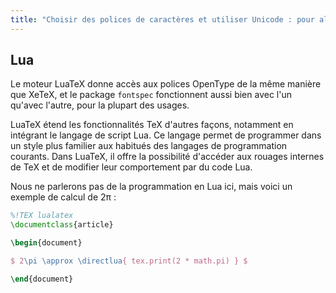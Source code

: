```yaml
---
title: "Choisir des polices de caractères et utiliser Unicode : pour aller plus loin"
---
```


## Lua

Le moteur LuaTeX donne accès aux polices OpenType de la même manière que XeTeX,
et le package `fontspec` fonctionnent aussi bien avec l'un qu'avec l'autre,
pour la plupart des usages.

LuaTeX étend les fonctionnalités TeX d'autres façons, notamment en intégrant le
langage de script Lua. Ce langage permet de programmer dans un style plus
familier aux habitués des langages de programmation courants. Dans LuaTeX,
il offre la possibilité d'accéder aux rouages internes de TeX et de modifier
leur comportement par du code Lua.

Nous ne parlerons pas de la programmation en Lua ici, mais voici un exemple
de calcul de 2π :


```latex
%!TEX lualatex
\documentclass{article}

\begin{document}

$ 2\pi \approx \directlua{ tex.print(2 * math.pi) } $

\end{document}
```

